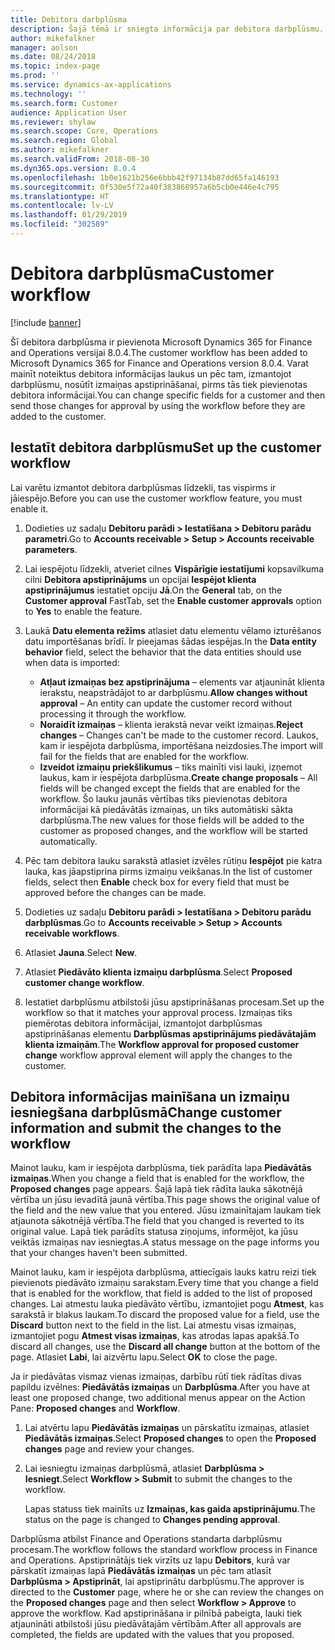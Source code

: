 ```yaml
---
title: Debitora darbplūsma
description: Šajā tēmā ir sniegta informācija par debitora darbplūsmu. Jūs maināt noteiktus debitora informācijas laukus un pēc tam, izmantojot darbplūsmu, nosūtāt izmaiņas apstiprināšanai, pirms tās tiek pievienotas debitora informācijai.
author: mikefalkner
manager: aolson
ms.date: 08/24/2018
ms.topic: index-page
ms.prod: ''
ms.service: dynamics-ax-applications
ms.technology: ''
ms.search.form: Customer
audience: Application User
ms.reviewer: shylaw
ms.search.scope: Core, Operations
ms.search.region: Global
ms.author: mikefalkner
ms.search.validFrom: 2018-08-30
ms.dyn365.ops.version: 8.0.4
ms.openlocfilehash: 1b0e1621b256e6bbb42f97134b87dd65fa146193
ms.sourcegitcommit: 0f530e5f72a40f383868957a6b5cb0e446e4c795
ms.translationtype: HT
ms.contentlocale: lv-LV
ms.lasthandoff: 01/29/2019
ms.locfileid: "302589"
---
```

# <a name="customer-workflow"></a><span data-ttu-id="cd7cd-104">Debitora darbplūsma</span><span class="sxs-lookup"><span data-stu-id="cd7cd-104">Customer workflow</span></span>

[!include [banner](../includes/banner.md)]

<span data-ttu-id="cd7cd-105">Šī debitora darbplūsma ir pievienota Microsoft Dynamics 365 for Finance and Operations versijai 8.0.4.</span><span class="sxs-lookup"><span data-stu-id="cd7cd-105">The customer workflow has been added to Microsoft Dynamics 365 for Finance and Operations version 8.0.4.</span></span> <span data-ttu-id="cd7cd-106">Varat mainīt noteiktus debitora informācijas laukus un pēc tam, izmantojot darbplūsmu, nosūtīt izmaiņas apstiprināšanai, pirms tās tiek pievienotas debitora informācijai.</span><span class="sxs-lookup"><span data-stu-id="cd7cd-106">You can change specific fields for a customer and then send those changes for approval by using the workflow before they are added to the customer.</span></span>

## <a name="set-up-the-customer-workflow"></a><span data-ttu-id="cd7cd-107">Iestatīt debitora darbplūsmu</span><span class="sxs-lookup"><span data-stu-id="cd7cd-107">Set up the customer workflow</span></span>

<span data-ttu-id="cd7cd-108">Lai varētu izmantot debitora darbplūsmas līdzekli, tas vispirms ir jāiespējo.</span><span class="sxs-lookup"><span data-stu-id="cd7cd-108">Before you can use the customer workflow feature, you must enable it.</span></span>

1. <span data-ttu-id="cd7cd-109">Dodieties uz sadaļu **Debitoru parādi \> Iestatīšana \> Debitoru parādu parametri**.</span><span class="sxs-lookup"><span data-stu-id="cd7cd-109">Go to **Accounts receivable \> Setup \> Accounts receivable parameters**.</span></span>
2. <span data-ttu-id="cd7cd-110">Lai iespējotu līdzekli, atveriet cilnes **Vispārīgie iestatījumi** kopsavilkuma cilni **Debitora apstiprinājums** un opcijai **Iespējot klienta apstiprinājumus** iestatiet opciju **Jā**.</span><span class="sxs-lookup"><span data-stu-id="cd7cd-110">On the **General** tab, on the **Customer approval** FastTab, set the **Enable customer approvals** option to **Yes** to enable the feature.</span></span>
3. <span data-ttu-id="cd7cd-111">Laukā **Datu elementa režīms** atlasiet datu elementu vēlamo izturēšanos datu importēšanas brīdī. Ir pieejamas šādas iespējas.</span><span class="sxs-lookup"><span data-stu-id="cd7cd-111">In the **Data entity behavior** field, select the behavior that the data entities should use when data is imported:</span></span>

    - <span data-ttu-id="cd7cd-112">**Atļaut izmaiņas bez apstiprinājuma** – elements var atjaunināt klienta ierakstu, neapstrādājot to ar darbplūsmu.</span><span class="sxs-lookup"><span data-stu-id="cd7cd-112">**Allow changes without approval** – An entity can update the customer record without processing it through the workflow.</span></span>
    - <span data-ttu-id="cd7cd-113">**Noraidīt izmaiņas** – klienta ierakstā nevar veikt izmaiņas.</span><span class="sxs-lookup"><span data-stu-id="cd7cd-113">**Reject changes** – Changes can't be made to the customer record.</span></span> <span data-ttu-id="cd7cd-114">Laukos, kam ir iespējota darbplūsma, importēšana neizdosies.</span><span class="sxs-lookup"><span data-stu-id="cd7cd-114">The import will fail for the fields that are enabled for the workflow.</span></span>
    - <span data-ttu-id="cd7cd-115">**Izveidot izmaiņu priekšlikumus** – tiks mainīti visi lauki, izņemot laukus, kam ir iespējota darbplūsma.</span><span class="sxs-lookup"><span data-stu-id="cd7cd-115">**Create change proposals** – All fields will be changed except the fields that are enabled for the workflow.</span></span> <span data-ttu-id="cd7cd-116">Šo lauku jaunās vērtības tiks pievienotas debitora informācijai kā piedāvātās izmaiņas, un tiks automātiski sākta darbplūsma.</span><span class="sxs-lookup"><span data-stu-id="cd7cd-116">The new values for those fields will be added to the customer as proposed changes, and the workflow will be started automatically.</span></span>

4. <span data-ttu-id="cd7cd-117">Pēc tam debitora lauku sarakstā atlasiet izvēles rūtiņu **Iespējot** pie katra lauka, kas jāapstiprina pirms izmaiņu veikšanas.</span><span class="sxs-lookup"><span data-stu-id="cd7cd-117">In the list of customer fields, select then **Enable** check box for every field that must be approved before the changes can be made.</span></span>
5. <span data-ttu-id="cd7cd-118">Dodieties uz sadaļu **Debitoru parādi \> Iestatīšana \> Debitoru parādu darbplūsmas**.</span><span class="sxs-lookup"><span data-stu-id="cd7cd-118">Go to **Accounts receivable \> Setup \> Accounts receivable workflows**.</span></span>
6. <span data-ttu-id="cd7cd-119">Atlasiet **Jauna**.</span><span class="sxs-lookup"><span data-stu-id="cd7cd-119">Select **New**.</span></span>
7. <span data-ttu-id="cd7cd-120">Atlasiet **Piedāvāto klienta izmaiņu darbplūsma**.</span><span class="sxs-lookup"><span data-stu-id="cd7cd-120">Select **Proposed customer change workflow**.</span></span> 
8. <span data-ttu-id="cd7cd-121">Iestatiet darbplūsmu atbilstoši jūsu apstiprināšanas procesam.</span><span class="sxs-lookup"><span data-stu-id="cd7cd-121">Set up the workflow so that it matches your approval process.</span></span> <span data-ttu-id="cd7cd-122">Izmaiņas tiks piemērotas debitora informācijai, izmantojot darbplūsmas apstiprināšanas elementu **Darbplūsmas apstiprinājums piedāvātajām klienta izmaiņām**.</span><span class="sxs-lookup"><span data-stu-id="cd7cd-122">The **Workflow approval for proposed customer change** workflow approval element will apply the changes to the customer.</span></span>

## <a name="change-customer-information-and-submit-the-changes-to-the-workflow"></a><span data-ttu-id="cd7cd-123">Debitora informācijas mainīšana un izmaiņu iesniegšana darbplūsmā</span><span class="sxs-lookup"><span data-stu-id="cd7cd-123">Change customer information and submit the changes to the workflow</span></span>

<span data-ttu-id="cd7cd-124">Mainot lauku, kam ir iespējota darbplūsma, tiek parādīta lapa **Piedāvātās izmaiņas**.</span><span class="sxs-lookup"><span data-stu-id="cd7cd-124">When you change a field that is enabled for the workflow, the **Proposed changes** page appears.</span></span> <span data-ttu-id="cd7cd-125">Šajā lapā tiek rādīta lauka sākotnējā vērtība un jūsu ievadītā jaunā vērtība.</span><span class="sxs-lookup"><span data-stu-id="cd7cd-125">This page shows the original value of the field and the new value that you entered.</span></span> <span data-ttu-id="cd7cd-126">Jūsu izmainītajam laukam tiek atjaunota sākotnējā vērtība.</span><span class="sxs-lookup"><span data-stu-id="cd7cd-126">The field that you changed is reverted to its original value.</span></span> <span data-ttu-id="cd7cd-127">Lapā tiek parādīts statusa ziņojums, informējot, ka jūsu veiktās izmaiņas nav iesniegtas.</span><span class="sxs-lookup"><span data-stu-id="cd7cd-127">A status message on the page informs you that your changes haven't been submitted.</span></span>

<span data-ttu-id="cd7cd-128">Mainot lauku, kam ir iespējota darbplūsma, attiecīgais lauks katru reizi tiek pievienots piedāvāto izmaiņu sarakstam.</span><span class="sxs-lookup"><span data-stu-id="cd7cd-128">Every time that you change a field that is enabled for the workflow, that field is added to the list of proposed changes.</span></span> <span data-ttu-id="cd7cd-129">Lai atmestu lauka piedāvāto vērtību, izmantojiet pogu **Atmest**, kas sarakstā ir blakus laukam.</span><span class="sxs-lookup"><span data-stu-id="cd7cd-129">To discard the proposed value for a field, use the **Discard** button next to the field in the list.</span></span> <span data-ttu-id="cd7cd-130">Lai atmestu visas izmaiņas, izmantojiet pogu **Atmest visas izmaiņas**, kas atrodas lapas apakšā.</span><span class="sxs-lookup"><span data-stu-id="cd7cd-130">To discard all changes, use the **Discard all change** button at the bottom of the page.</span></span> <span data-ttu-id="cd7cd-131">Atlasiet **Labi**, lai aizvērtu lapu.</span><span class="sxs-lookup"><span data-stu-id="cd7cd-131">Select **OK** to close the page.</span></span>

<span data-ttu-id="cd7cd-132">Ja ir piedāvātas vismaz vienas izmaiņas, darbību rūtī tiek rādītas divas papildu izvēlnes: **Piedāvātās izmaiņas** un **Darbplūsma**.</span><span class="sxs-lookup"><span data-stu-id="cd7cd-132">After you have at least one proposed change, two additional menus appear on the Action Pane: **Proposed changes** and **Workflow**.</span></span>

1. <span data-ttu-id="cd7cd-133">Lai atvērtu lapu **Piedāvātās izmaiņas** un pārskatītu izmaiņas, atlasiet **Piedāvātās izmaiņas**.</span><span class="sxs-lookup"><span data-stu-id="cd7cd-133">Select **Proposed changes** to open the **Proposed changes** page and review your changes.</span></span>
2. <span data-ttu-id="cd7cd-134">Lai iesniegtu izmaiņas darbplūsmā, atlasiet **Darbplūsma \> Iesniegt**.</span><span class="sxs-lookup"><span data-stu-id="cd7cd-134">Select **Workflow \> Submit** to submit the changes to the workflow.</span></span>

    <span data-ttu-id="cd7cd-135">Lapas statuss tiek mainīts uz **Izmaiņas, kas gaida apstiprinājumu**.</span><span class="sxs-lookup"><span data-stu-id="cd7cd-135">The status on the page is changed to **Changes pending approval**.</span></span>

<span data-ttu-id="cd7cd-136">Darbplūsma atbilst Finance and Operations standarta darbplūsmu procesam.</span><span class="sxs-lookup"><span data-stu-id="cd7cd-136">The workflow follows the standard workflow process in Finance and Operations.</span></span> <span data-ttu-id="cd7cd-137">Apstiprinātājs tiek virzīts uz lapu **Debitors**, kurā var pārskatīt izmaiņas lapā **Piedāvātās izmaiņas** un pēc tam atlasīt **Darbplūsma \> Apstiprināt**, lai apstiprinātu darbplūsmu.</span><span class="sxs-lookup"><span data-stu-id="cd7cd-137">The approver is directed to the **Customer** page, where he or she can review the changes on the **Proposed changes** page and then select **Workflow \> Approve** to approve the workflow.</span></span> <span data-ttu-id="cd7cd-138">Kad apstiprināšana ir pilnībā pabeigta, lauki tiek atjaunināti atbilstoši jūsu piedāvātajām vērtībām.</span><span class="sxs-lookup"><span data-stu-id="cd7cd-138">After all approvals are completed, the fields are updated with the values that you proposed.</span></span>
